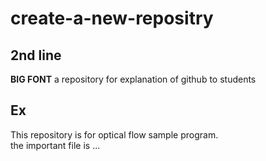 # create-a-new-repositry
## 2nd line

__BIG FONT__
a repository for explanation of github to students

## Ex
This repository is for optical flow sample program.  
the important file is ...
